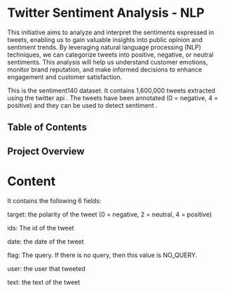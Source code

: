 # Twitter Sentiment Analysis - NLP
This initiative aims to analyze and interpret the sentiments expressed in tweets, enabling us to gain valuable insights into public opinion and sentiment trends. By leveraging natural language processing (NLP) techniques, we can categorize tweets into positive, negative, or neutral sentiments. This analysis will help us understand customer emotions, monitor brand reputation, and make informed decisions to enhance engagement and customer satisfaction.

This is the sentiment140 dataset. It contains 1,600,000 tweets extracted using the twitter api . The tweets have been annotated (0 = negative, 4 = positive) and they can be used to detect sentiment .

## Table of Contents

## Project Overview


# Content

It contains the following 6 fields:

target: the polarity of the tweet (0 = negative, 2 = neutral, 4 = positive)

ids: The id of the tweet

date: the date of the tweet

flag: The query. If there is no query, then this value is NO_QUERY.

user: the user that tweeted

text: the text of the tweet
